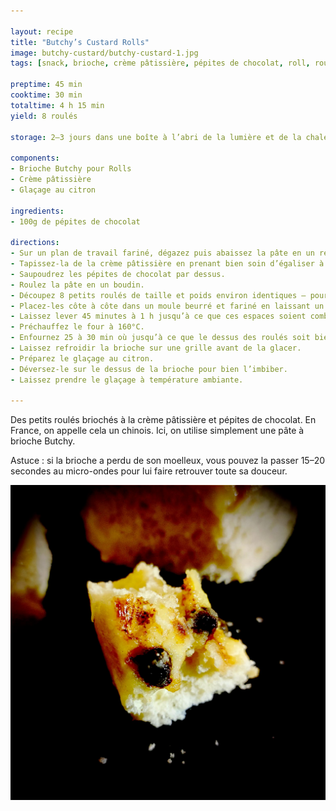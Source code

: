 ```yaml
---

layout: recipe
title: "Butchy’s Custard Rolls"
image: butchy-custard/butchy-custard-1.jpg
tags: [snack, brioche, crème pâtissière, pépites de chocolat, roll, roulé, glaçage citron]

preptime: 45 min
cooktime: 30 min
totaltime: 4 h 15 min
yield: 8 roulés

storage: 2–3 jours dans une boîte à l’abri de la lumière et de la chaleur à température ambiante.

components: 
- Brioche Butchy pour Rolls
- Crème pâtissière
- Glaçage au citron

ingredients:
- 100g de pépites de chocolat

directions:
- Sur un plan de travail fariné, dégazez puis abaissez la pâte en un rectangle de 35 cm sur 25 environ.
- Tapissez-la de la crème pâtissière en prenant bien soin d’égaliser à la spatule, et de laisser un espace des 4 côtés.
- Saupoudrez les pépites de chocolat par dessus.
- Roulez la pâte en un boudin.
- Découpez 8 petits roulés de taille et poids environ identiques – pour une coupe plus nette, utilisez du fil alimentaire. 
- Placez-les côte à côte dans un moule beurré et fariné en laissant un peu d’espace. 
- Laissez lever 45 minutes à 1 h jusqu’à ce que ces espaces soient comblés.
- Préchauffez le four à 160°C.
- Enfournez 25 à 30 min où jusqu’à ce que le dessus des roulés soit bien doré.
- Laissez refroidir la brioche sur une grille avant de la glacer.
- Préparez le glaçage au citron.
- Déversez-le sur le dessus de la brioche pour bien l’imbiber.
- Laissez prendre le glaçage à température ambiante.

---
```


Des petits roulés briochés à la crème pâtissière et pépites de chocolat. En France, on appelle cela un chinois. Ici, on utilise simplement une pâte à brioche Butchy.

Astuce&nbsp;: si la brioche a perdu de son moelleux, vous pouvez la passer 15–20 secondes au micro-ondes pour lui faire retrouver toute sa douceur.

![Une crème pâtissière pour ajouter du crémeux au moelleux et véhiculer les pépites de chocolat qui croquent puis fondent en bouche](../images/butchy-custard/butchy-custard-2.jpg)